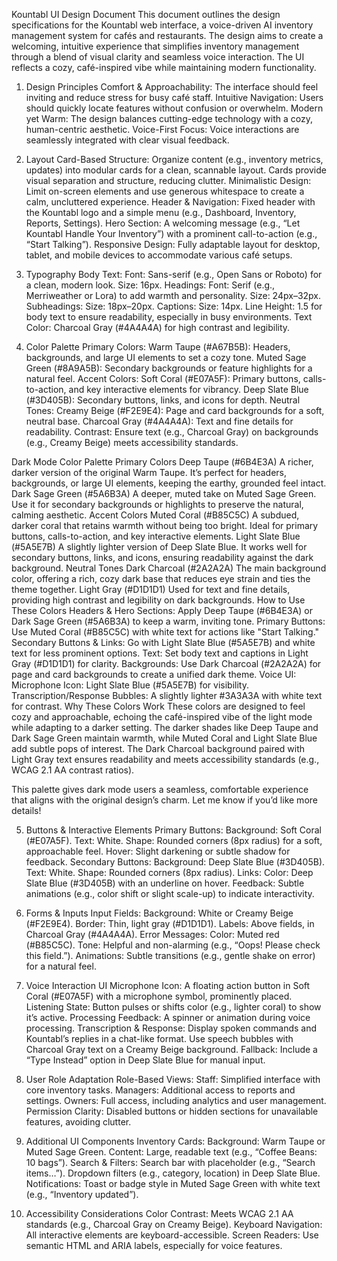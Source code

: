 Kountabl UI Design Document
This document outlines the design specifications for the Kountabl web interface, a voice-driven AI inventory management system for cafés and restaurants. The design aims to create a welcoming, intuitive experience that simplifies inventory management through a blend of visual clarity and seamless voice interaction. The UI reflects a cozy, café-inspired vibe while maintaining modern functionality.

1. Design Principles
Comfort & Approachability: The interface should feel inviting and reduce stress for busy café staff.
Intuitive Navigation: Users should quickly locate features without confusion or overwhelm.
Modern yet Warm: The design balances cutting-edge technology with a cozy, human-centric aesthetic.
Voice-First Focus: Voice interactions are seamlessly integrated with clear visual feedback.

2. Layout
Card-Based Structure:
Organize content (e.g., inventory metrics, updates) into modular cards for a clean, scannable layout.
Cards provide visual separation and structure, reducing clutter.
Minimalistic Design:
Limit on-screen elements and use generous whitespace to create a calm, uncluttered experience.
Header & Navigation:
Fixed header with the Kountabl logo and a simple menu (e.g., Dashboard, Inventory, Reports, Settings).
Hero Section:
A welcoming message (e.g., “Let Kountabl Handle Your Inventory”) with a prominent call-to-action (e.g., “Start Talking”).
Responsive Design:
Fully adaptable layout for desktop, tablet, and mobile devices to accommodate various café setups.

3. Typography
Body Text:
Font: Sans-serif (e.g., Open Sans or Roboto) for a clean, modern look.
Size: 16px.
Headings:
Font: Serif (e.g., Merriweather or Lora) to add warmth and personality.
Size: 24px–32px.
Subheadings:
Size: 18px–20px.
Captions:
Size: 14px.
Line Height:
1.5 for body text to ensure readability, especially in busy environments.
Text Color:
Charcoal Gray (#4A4A4A) for high contrast and legibility.

4. Color Palette
Primary Colors:
Warm Taupe (#A67B5B): Headers, backgrounds, and large UI elements to set a cozy tone.
Muted Sage Green (#8A9A5B): Secondary backgrounds or feature highlights for a natural feel.
Accent Colors:
Soft Coral (#E07A5F): Primary buttons, calls-to-action, and key interactive elements for vibrancy.
Deep Slate Blue (#3D405B): Secondary buttons, links, and icons for depth.
Neutral Tones:
Creamy Beige (#F2E9E4): Page and card backgrounds for a soft, neutral base.
Charcoal Gray (#4A4A4A): Text and fine details for readability.
Contrast:
Ensure text (e.g., Charcoal Gray) on backgrounds (e.g., Creamy Beige) meets accessibility standards.

Dark Mode Color Palette
Primary Colors
Deep Taupe (#6B4E3A)
A richer, darker version of the original Warm Taupe. It’s perfect for headers, backgrounds, or large UI elements, keeping the earthy, grounded feel intact.
Dark Sage Green (#5A6B3A)
A deeper, muted take on Muted Sage Green. Use it for secondary backgrounds or highlights to preserve the natural, calming aesthetic.
Accent Colors
Muted Coral (#B85C5C)
A subdued, darker coral that retains warmth without being too bright. Ideal for primary buttons, calls-to-action, and key interactive elements.
Light Slate Blue (#5A5E7B)
A slightly lighter version of Deep Slate Blue. It works well for secondary buttons, links, and icons, ensuring readability against the dark background.
Neutral Tones
Dark Charcoal (#2A2A2A)
The main background color, offering a rich, cozy dark base that reduces eye strain and ties the theme together.
Light Gray (#D1D1D1)
Used for text and fine details, providing high contrast and legibility on dark backgrounds.
How to Use These Colors
Headers & Hero Sections: Apply Deep Taupe (#6B4E3A) or Dark Sage Green (#5A6B3A) to keep a warm, inviting tone.
Primary Buttons: Use Muted Coral (#B85C5C) with white text for actions like "Start Talking."
Secondary Buttons & Links: Go with Light Slate Blue (#5A5E7B) and white text for less prominent options.
Text: Set body text and captions in Light Gray (#D1D1D1) for clarity.
Backgrounds: Use Dark Charcoal (#2A2A2A) for page and card backgrounds to create a unified dark theme.
Voice UI:
Microphone Icon: Light Slate Blue (#5A5E7B) for visibility.
Transcription/Response Bubbles: A slightly lighter #3A3A3A with white text for contrast.
Why These Colors Work
These colors are designed to feel cozy and approachable, echoing the café-inspired vibe of the light mode while adapting to a darker setting. The darker shades like Deep Taupe and Dark Sage Green maintain warmth, while Muted Coral and Light Slate Blue add subtle pops of interest. The Dark Charcoal background paired with Light Gray text ensures readability and meets accessibility standards (e.g., WCAG 2.1 AA contrast ratios).

This palette gives dark mode users a seamless, comfortable experience that aligns with the original design’s charm. Let me know if you’d like more details!

5. Buttons & Interactive Elements
Primary Buttons:
Background: Soft Coral (#E07A5F).
Text: White.
Shape: Rounded corners (8px radius) for a soft, approachable feel.
Hover: Slight darkening or subtle shadow for feedback.
Secondary Buttons:
Background: Deep Slate Blue (#3D405B).
Text: White.
Shape: Rounded corners (8px radius).
Links:
Color: Deep Slate Blue (#3D405B) with an underline on hover.
Feedback:
Subtle animations (e.g., color shift or slight scale-up) to indicate interactivity.

6. Forms & Inputs
Input Fields:
Background: White or Creamy Beige (#F2E9E4).
Border: Thin, light gray (#D1D1D1).
Labels: Above fields, in Charcoal Gray (#4A4A4A).
Error Messages:
Color: Muted red (#B85C5C).
Tone: Helpful and non-alarming (e.g., “Oops! Please check this field.”).
Animations:
Subtle transitions (e.g., gentle shake on error) for a natural feel.

7. Voice Interaction UI
Microphone Icon:
A floating action button in Soft Coral (#E07A5F) with a microphone symbol, prominently placed.
Listening State:
Button pulses or shifts color (e.g., lighter coral) to show it’s active.
Processing Feedback:
A spinner or animation during voice processing.
Transcription & Response:
Display spoken commands and Kountabl’s replies in a chat-like format.
Use speech bubbles with Charcoal Gray text on a Creamy Beige background.
Fallback:
Include a “Type Instead” option in Deep Slate Blue for manual input.

8. User Role Adaptation
Role-Based Views:
Staff: Simplified interface with core inventory tasks.
Managers: Additional access to reports and settings.
Owners: Full access, including analytics and user management.
Permission Clarity:
Disabled buttons or hidden sections for unavailable features, avoiding clutter.

9. Additional UI Components
Inventory Cards:
Background: Warm Taupe or Muted Sage Green.
Content: Large, readable text (e.g., “Coffee Beans: 10 bags”).
Search & Filters:
Search bar with placeholder (e.g., “Search items…”).
Dropdown filters (e.g., category, location) in Deep Slate Blue.
Notifications:
Toast or badge style in Muted Sage Green with white text (e.g., “Inventory updated”).

10. Accessibility Considerations
Color Contrast:
Meets WCAG 2.1 AA standards (e.g., Charcoal Gray on Creamy Beige).
Keyboard Navigation:
All interactive elements are keyboard-accessible.
Screen Readers:
Use semantic HTML and ARIA labels, especially for voice features.